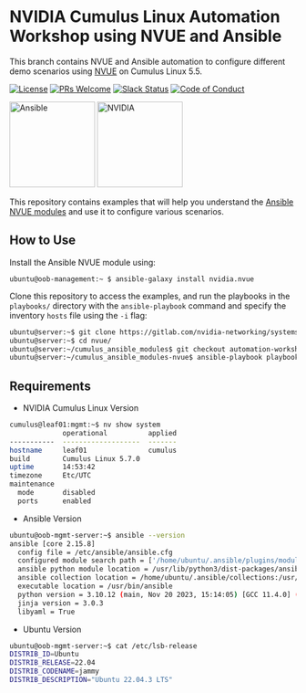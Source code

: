 # NVIDIA Cumulus Linux Automation Workshop using NVUE and Ansible

This branch contains NVUE and Ansible automation to configure different demo scenarios using [NVUE](https://docs.nvidia.com/networking-ethernet-software/cumulus-linux/System-Configuration/NVIDIA-User-Experience-NVUE/) on Cumulus Linux 5.5.

[![License](https://img.shields.io/badge/License-Apache%202.0-83389B.svg)](https://opensource.org/licenses/Apache-2.0)
[![PRs Welcome](https://img.shields.io/badge/PRs-welcome-brightgreen.svg)](http://makeapullrequest.com)
[![Slack Status](https://img.shields.io/badge/Slack-2800+-F1446F)](https://slack.cumulusnetworks.com)
[![Code of Conduct](https://img.shields.io/badge/Contributing-Code%20of%20Conduct-1EB5BD)](https://docs.cumulusnetworks.com/contributor-guide/#contributor-covenant-code-of-conduct)

<img src="https://www.ansible.com/hubfs/2016_Images/Assets/Ansible-Mark-Large-RGB-BlackOutline.png" height="150" title="Ansible" /> 
<img src="https://www.nvidia.com/content/dam/en-zz/Solutions/about-nvidia/logo-and-brand/01-nvidia-logo-vert-500x200-2c50-d@2x.png" height="150" title="NVIDIA" />

This repository contains examples that will help you understand the [Ansible NVUE modules](https://galaxy.ansible.com/nvidia/nvue) and use it to configure various scenarios. 

## How to Use

Install the Ansible NVUE module using:
```
ubuntu@oob-management:~ $ ansible-galaxy install nvidia.nvue
```
Clone this repository to access the examples, and run the playbooks in the `playbooks/` directory with the `ansible-playbook` command and specify the inventory `hosts` file using the `-i` flag:
```bash
ubuntu@server:~$ git clone https://gitlab.com/nvidia-networking/systems-engineering/nvue.git
ubuntu@server:~$ cd nvue/
ubuntu@server:~/cumulus_ansible_modules$ git checkout automation-workshop
ubuntu@server:~/cumulus_ansible_modules-nvue$ ansible-playbook playbooks/api.yml -i hosts
```

## Requirements

* NVIDIA Cumulus Linux Version

```bash
cumulus@leaf01:mgmt:~$ nv show system
             operational          applied
-----------  -------------------  -------
hostname     leaf01               cumulus
build        Cumulus Linux 5.7.0
uptime       14:53:42
timezone     Etc/UTC
maintenance
  mode       disabled
  ports      enabled
  ```

* Ansible Version
```bash
ubuntu@oob-mgmt-server:~$ ansible --version
ansible [core 2.15.8]
  config file = /etc/ansible/ansible.cfg
  configured module search path = ['/home/ubuntu/.ansible/plugins/modules', '/usr/share/ansible/plugins/modules']
  ansible python module location = /usr/lib/python3/dist-packages/ansible
  ansible collection location = /home/ubuntu/.ansible/collections:/usr/share/ansible/collections
  executable location = /usr/bin/ansible
  python version = 3.10.12 (main, Nov 20 2023, 15:14:05) [GCC 11.4.0] (/usr/bin/python3)
  jinja version = 3.0.3
  libyaml = True
  ```
* Ubuntu Version
```bash
ubuntu@oob-mgmt-server:~$ cat /etc/lsb-release
DISTRIB_ID=Ubuntu
DISTRIB_RELEASE=22.04
DISTRIB_CODENAME=jammy
DISTRIB_DESCRIPTION="Ubuntu 22.04.3 LTS"
  ```
